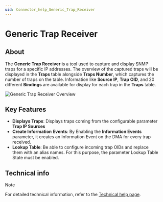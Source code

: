 ```yaml
---
uid: Connector_help_Generic_Trap_Receiver
---
```


# Generic Trap Receiver

## About

The **Generic Trap Receiver** is a tool used to capture and display SNMP traps for a specific IP addresses.
The overview of the captured traps will be displayed in the **Traps** table alongside **Traps Number**, which captures the number of traps on the table. Information like **Source IP**, **Trap OID**, and 20 different **Bindings** are available for display for each trap in the **Traps** table.


![Generic Trap Receiver Overview](~/connector/images/GenericTrapReceiver_Overview.png)

## Key Features

- **Displays Traps**: Displays traps coming from the configurable parameter **Trap IP Sources**
- **Create Information Events**: By Enabling the **Information Events** parameter, it creates an Information Event on the DMA for every trap received. 
- **Lookup Table**: Be able to configure incoming trap OIDs and replace them with an alias names. For this purpose, the parameter Lookup Table State must be enabled.

## Technical info

> [!NOTE]
> For detailed technical information, refer to the [Technical help page](xref:Connector_help_Generic_Trap_Receiver_Technical).